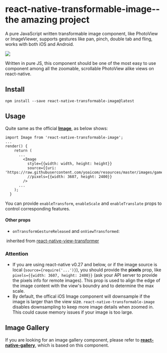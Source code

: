 # react-native-transformable-image--the amazing project

A pure JavaScript written transformable image component, like PhotoView or ImageViewer, supports gestures like pan, pinch, double tab and fling, works with both iOS and Android.

![](Demo/demo.gif)



Written in pure JS, this component should be one of the most easy to use component among all the zoomable, scrollable PhotoView alike views on react-native. 

## Install

 `npm install --save react-native-transformable-image@latest`



## Usage

Quite same as the official **[Image](https://facebook.github.io/react-native/docs/image.html)**, as below shows:

```
import Image from 'react-native-transformable-image';
...
render() {
    return (
      ...
        <Image
          style={{width: width, height: height}}
          source={{uri: 'https://raw.githubusercontent.com/yoaicom/resources/master/images/game_of_thrones_1.jpg'}}
          //pixels={{width: 3607, height: 2400}}
        />
      ...
    );
  }
```

You can provide `enableTransform`, `enableScale` and `enableTranslate`  props to control corresponding features.

#### Other props

* `onTransformGestureReleased` and `onViewTransformed`: 

​	inherited from [react-native-view-transformer](https://github.com/ldn0x7dc/react-native-view-transformer)

### Attention

* If you are using  react-native v0.27 and below, or if the image source is local (`source={require('...')}`), you should provide the **pixels** prop, like `pixels={{width: 3607, height: 2400}}` (ask your API server to provide the pixels info for remote images). This prop is used to align the edge of the image content with the view's boundry and to determine the max scale.
* By default, the offical iOS Image component will downsample if the image is larger than the view size. `react-native-transformable-image` disables downsampling to keep more image details when zoomed in. This could cause memory issues if your image is too large.



## Image Gallery

If you are looking for an image gallery component, please refer to [**react-native-gallery**](https://github.com/ldn0x7dc/react-native-gallery), which is based on this component.
